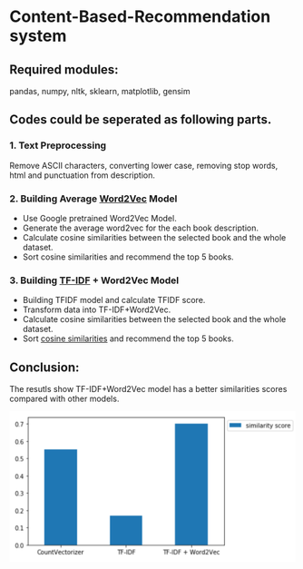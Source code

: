 # Content-Based-Recommendation system

## Required modules:
 pandas, numpy, nltk, sklearn, matplotlib, gensim 

## Codes could be seperated as following parts.

### 1. Text Preprocessing
Remove ASCII characters, converting lower case, removing stop words, html and punctuation from description.

### 2. Building Average [Word2Vec](https://en.wikipedia.org/wiki/Word2vec) Model

 - Use Google pretrained Word2Vec Model. 
 - Generate the average word2vec for the each book description.
 - Calculate cosine similarities between the selected book and the whole dataset.
 - Sort cosine similarities and recommend the top 5 books.

### 3. Building [TF-IDF](https://en.wikipedia.org/wiki/Tf%E2%80%93idf) + Word2Vec Model

 - Building TFIDF model and calculate TFIDF score.
 - Transform data into TF-IDF+Word2Vec.
 - Calculate cosine similarities between the selected book and the whole dataset.
 - Sort [cosine similarities](https://en.wikipedia.org/wiki/Cosine_similarity) and recommend the top 5 books.

## Conclusion:
 The resutls show TF-IDF+Word2Vec model has a better similarities scores compared with other models.
 
 ![Result](./result.png)



